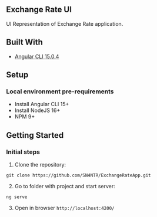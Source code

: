 ## Exchange Rate UI

UI Representation of Exchange Rate application.

## Built With
- [Angular CLI 15.0.4](https://github.com/angular/angular-cli)


## Setup
### Local environment pre-requirements
- Install Angular CLI 15+
- Install NodeJS 16+
- NPM 9+

## Getting Started
### Initial steps
1. Clone the repository:
```shell script
git clone https://github.com/SN4NTR/ExchangeRateApp.git
```
2. Go to folder with project and start server:
```shell script
ng serve
```
3. Open in browser `http://localhost:4200/`
